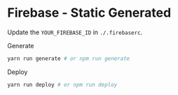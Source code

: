 # Firebase - Static Generated

Update the `YOUR_FIREBASE_ID` in `./.firebaserc`.

Generate

```bash
yarn run generate # or npm run generate
```

Deploy

```bash
yarn run deploy # or npm run deploy
```

